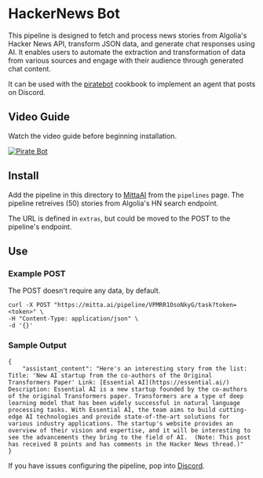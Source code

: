 # HackerNews Bot
This pipeline is designed to fetch and process news stories from Algolia's Hacker News API, transform JSON data, and generate chat responses using AI. It enables users to automate the extraction and transformation of data from various sources and engage with their audience through generated chat content. 

It can be used with the [piratebot](https://github.com/MittaAI/mitta-community/blob/main/cookbooks/piratebot) cookbook to implement an agent that posts on Discord.

## Video Guide
Watch the video guide before beginning installation.

[![Pirate Bot](https://img.youtube.com/vi/laG-HJhhqus/0.jpg)](https://www.youtube.com/watch?v=laG-HJhhqus)

## Install
Add the pipeline in this directory to [MittaAI](https://mitta.ai) from the `pipelines` page. The pipeline retreives (50) stories from Algolia's HN search endpoint. 

The URL is defined in `extras`, but could be moved to the POST to the pipeline's endpoint.

## Use
### Example POST
The POST doesn't require any data, by default.
```
curl -X POST "https://mitta.ai/pipeline/VPMRR1OsoNkyG/task?token=<token>" \
-H "Content-Type: application/json" \
-d '{}'
```

### Sample Output
```
{
	"assistant_content": "Here's an interesting story from the list:  Title: 'New AI startup from the co-authors of the Original Transformers Paper' Link: [Essential AI](https://essential.ai/)  Description: Essential AI is a new startup founded by the co-authors of the original Transformers paper. Transformers are a type of deep learning model that has been widely successful in natural language processing tasks. With Essential AI, the team aims to build cutting-edge AI technologies and provide state-of-the-art solutions for various industry applications. The startup's website provides an overview of their vision and expertise, and it will be interesting to see the advancements they bring to the field of AI.  (Note: This post has received 8 points and has comments in the Hacker News thread.)"
}
```

If you have issues configuring the pipeline, pop into [Discord](https://discord.com/invite/SxwcVGQ8j9).